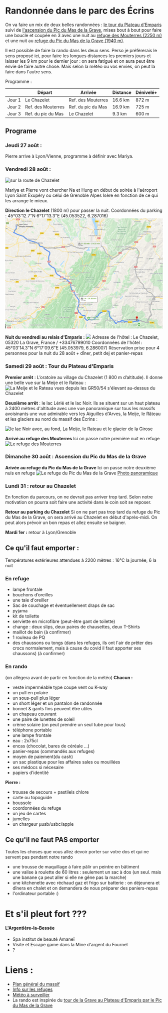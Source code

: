 # Randonnée dans le parc des Écrins

On va faire un mix de deux belles randonnées : [le tour du Plateau d'Emparis](https://www.cheminsdavant.com/image/PDF/15-Le%20Tour%20du%20Plateau%20d%27emparis.pdf) suivi de [l'ascension du Pic du Mas de la Grave](https://www.cheminsdavant.com/image/PDF/10-Le%20Pic%20du%20Mas%20de%20la%20Grave.pdf), mises bout à bout pour faire une boucle et coupée en 3 avec une nuit au [refuge des Mouterres (2250 m)](http://www.ecrins-parcnational.fr/refuges/refuge-mouterres) et une nuit au [refuge du Pic du Mas de la Grave (1940 m)](http://www.ecrins-parcnational.fr/refuges/refuge-pic-mas-grave-polyte).

Il est possible de faire la rando dans les deux sens. Perso je préfèrerais le sens proposé ici, pour faire les longues distances les premiers jours et laisser les 9 km pour le dernier jour : on sera fatigué et on aura peut être envie de faire autre chose. Mais selon la météo ou vos envies, on peut la faire dans l'autre sens.

Programme :

|| Départ | Arrivée | Distance | Dénivelé+ |
:-----------|----------|----------|-----------|----------|
Jour 1 | Le Chazelet | Ref. des Mouterres| 16.6 km | 872 m
Jour 2 | Ref. des Mouterres | Ref. du pic du Mas | 16.9 km | 725 m
Jour 3 | Ref. du pic du Mas | Le Chazelet | 9.3 km | 600 m

## Programe
### Jeudi 27 août :
Pierre arrive à Lyon/Vienne, programme à définir avec Mariya.

### Vendredi 28 août :
![sur la route de Chazelet](http://www.grand-tour-ecrins.fr/media/paperclip/trekking_trek/991057/hameau-du-chazelet.JPG.800x800_q85_watermark-d41d8cd98f00b204e9800998ecf8427e.jpg)

Mariya et Pierre vont chercher Na et Hung en début de soirée à l'aéroport Lyon Saint Exupéry ou celui de Grenoble Alpes Isère en fonction de ce qui les arrange le mieux.

**Direction le Chazelet** (1800 m) pour passer la nuit.
Coordonnées du parking : 45°03'12.7"N 6°17'13.3"E (45.053522, 6.287016)
![De Lyon](/Images/Aller.png)

**Nuit du vendredi au relais d'Emparis :**
![](http://img.over-blog.com/300x224/2/51/18/19/010.JPG)
Adresse de l'hôtel : Le Chazelet, 05320 La Grave, France / +33476799010
Coordonnées de l'hôtel : 45°03'14.3"N 6°17'09.6"E (45.053979, 6.286007)
Réservation prise pour 4 personnes pour la nuit du 28 août + dîner, petit dej et panier-repas



### Samedi 29 août : Tour du Plateau d'Emparis

**Premier arrêt**  : L’oratoire au village du Chazelet (1 800 m d’altitude). Il donne une belle vue sur la Meije et le Rateau :
![La Meije et le Rateau vues depuis les GR50/54 s'élevant au-dessus du Chazelet](http://img.over-blog.com/655x437/3/03/41/94/Oisans/Oisans-7444.JPG)

**Deuxième arrêt** : le lac Lérié et le lac Noir.
Ils se situent sur un haut plateau à 2400 mètres d'altitude avec une vue panoramique sur tous les massifs avoisinants une vue admirable vers les Aiguilles d'Arves, la Meije, le Râteau et les glaciers au nord du massif des Écrins :

![le lac Noir avec, au fond, La Meije, le Rateau et le glacier de la Girose](http://img.over-blog.com/655x437/3/03/41/94/Oisans/Oisans-7499.JPG)

**Arrivé au refuge des Mouterres**
Ici on passe notre première nuit en refuge
![Le refuge des Mouterres](http://img.over-blog.com/655x437/3/03/41/94/Oisans/Oisans-7467.JPG)


### Dimanche 30 août : Ascension du Pic du Mas de la Grave


**Arivée au refuge du Pic du Mas de la Grave**
Ici on passe notre deuxième nuis en refuge
![Le refuge du Pic du Mas de la Grave](https://www.montagnes-magazine.com/media/actu/2019/07-juillet/Pic_masdelagrave.jpg)
[Photo panoramique](https://www.google.com/maps/@45.086668,6.260123,3a,75y,340h,90t/data=!3m8!1e1!3m6!1sAF1QipNlF1apRpo0inqDx9SX5V5XN7AJDgYv_b9pJHDx!2e10!3e11!6shttps:%2F%2Flh5.googleusercontent.com%2Fp%2FAF1QipNlF1apRpo0inqDx9SX5V5XN7AJDgYv_b9pJHDx%3Dw203-h100-k-no-pi-0-ya195.99997-ro-0-fo100!7i8704!8i4352)


### Lundi 31 : retour au Chazelet


En fonction du parcours, on ne devrait pas arriver trop tard. Selon notre motivation on pourra soit faire une activité dans le coin soit se reposer.

**Retour au parking du Chazelet**
Si on ne part pas trop tard du refuge du Pic du Mas de la Grave, on sera arrivé au Chazelet en début d'après-midi. On peut alors prévoir un bon repas et allez ensuite se baigner.

**Mardi 1er :** retour à Lyon/Grenoble

## Ce qu'il faut emporter :

Températures extérieures attendues à 2200 mètres : 16°C la journée, 6 la nuit

### En refuge
- lampe frontale
- bouchons d’oreilles
- une taie d'oreiller
- Sac de couchage et éventuellement draps de sac
- pyjama
- kit de toilette
- serviette en microfibre (peut-être gant de toilette)
- change : deux slips, deux paires de chausettes, deux T-Shirts
- maillot de bain (à confirmer)
- 1 rouleau de PQ
- des chaussons ou tongs (dans les refuges, ils ont l'air de prêter des crocs normalement, mais à cause du covid il faut apporter ses chaussons) (à confirmer)

### En rando
(on allègera avant de partir en fonction de la météo)
**Chacun :**
- veste imperméable type coupe vent ou K-way
- un pull en polaire
- un sous-pull plus léger
- un short léger et un pantalon de randonnée
- bonnet & gants fins peuvent être utiles
- un chapeau couvrant
- une paire de lunettes de soleil
- crème solaire (on peut prendre un seul tube pour tous)
- téléphone portable
- une lampe frontale
- eau : 2x75cl
- encas (chocolat, bares de céréale ...)
- panier-repas (commandés aux refuges)
- moyen de paiement(du cash)
- un sac plastique pour les affaires sales ou mouillées
- ses médocs si nécesaire
- papiers d'identité

**Pierre :**
- trousse de secours + pastilels chlore
- carte ou topoguide
- boussole
- coordonnées du refuge
- un jeu de cartes
- jumelles
- un chargeur µusb/usbc/apple

## Ce qu'il ne faut PAS emporter
Toutes les choses que vous allez devoir porter sur votre dos et qui ne servent pas pendant notre rando
- une trousse de maquillage à faire pâlir un peintre en bâtiment
- une valise à roulette de 60 litres : seulement un sac à dos (un seul. mais une banane ça peut aller si elle ne gêne pas la marche)
- une kitchenette avec réchaud gaz et frigo sur batterie : on déjeunera et dînera en chalet et on demandera de nous préparer des paniers-repas
- l'ordinateur portable :)

# Et s'il pleut fort ???
#### L'Argentière-la-Bessée
- Spa institut de beauté Amaneï
- Visite et Escape game dans la Mine d'argent du Fournel
- ?

# Liens :
- [Plan général du massif](https://www.cheminsdavant.com/image/PDF/21-La%20Carte.pdf)
- [Info sur les refuges](http://www.ecrins-parcnational.fr/sites/ecrins-parcnational.com/files/article/16418/pnerefugesweb.pdf)
- [Météo à surveiller](https://www.lagrave-lameije.com/fr/acces-rapide/meteo/)
- La rando est inspirée du [tour de la Grave au Plateau d'Emparis par le Pic du Mas de la Grave](http://www.grand-tour-ecrins.fr/a-pied/tour-de-la-grave-au-plateau-demparis-par-le-pic-du-mas-de-la-grave/)
